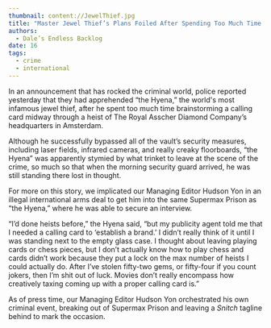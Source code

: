 ```yaml
---
thumbnail: content://JewelThief.jpg
title: "Master Jewel Thief’s Plans Foiled After Spending Too Much Time Brainstorming Calling Card"
authors:
  - Dale’s Endless Backlog
date: 16
tags:
  - crime
  - international
---
```


In an announcement that has rocked the criminal world, police reported yesterday that they had apprehended “the Hyena,” the world's most infamous jewel thief, after he spent too much time brainstorming a calling card midway through a heist of The Royal Asscher Diamond Company’s headquarters in Amsterdam. 

Although he successfully bypassed all of the vault’s security measures, including laser fields, infrared cameras, and really creaky floorboards, “the Hyena” was apparently stymied by what trinket to leave at the scene of the crime, so much so that when the morning security guard arrived, he was still standing there lost in thought.

For more on this story, we implicated our Managing Editor Hudson Yon in an illegal international arms deal to get him into the same Supermax Prison as “the Hyena,” where he was able to secure an interview.

“I’d done heists before,” the Hyena said, “but my publicity agent told me that I needed a calling card to ‘establish a brand.’ I didn’t really think of it until I was standing next to the empty glass case. I thought about leaving playing cards or chess pieces, but I don’t actually know how to play chess and cards didn’t work because they put a lock on the max number of heists I could actually do. After I’ve stolen fifty-two gems, or fifty-four if you count jokers, then I’m shit out of luck. Movies don’t really encompass how creatively taxing coming up with a proper calling card is.”

As of press time, our Managing Editor Hudson Yon orchestrated his own criminal event, breaking out of Supermax Prison and leaving a *Snitch* tagline behind to mark the occasion.